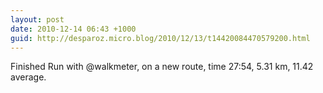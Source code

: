 ```yaml
---
layout: post
date: 2010-12-14 06:43 +1000
guid: http://desparoz.micro.blog/2010/12/13/t14420084470579200.html
---
```

Finished Run with @walkmeter, on a new route, time 27:54, 5.31 km, 11.42 average.
